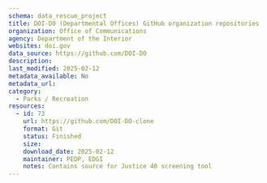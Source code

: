 ```yaml
---
schema: data_rescue_project 
title: DOI-DO (Departmental Offices) GitHub organization repositories
organization: Office of Communications
agency: Department of the Interior
websites: doi.gov
data_source: https://github.com/DOI-DO
description: 
last_modified: 2025-02-12
metadata_available: No
metadata_url: 
category:
  - Parks / Recreation
resources:
  - id: 73
    url: https://github.com/DOI-DO-clone
    format: Git
    status: Finished
    size: 
    download_date: 2025-02-12
    maintainer: PEDP, EDGI
    notes: Contains source for Justice 40 screening tool
---
```

